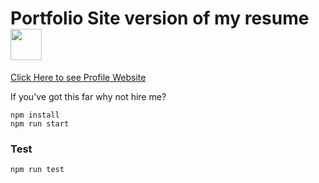 <h1>Portfolio Site version of my resume <img width="50" src="https://cdn.shopify.com/s/files/1/1061/1924/products/Nerd_with_Glasses_Emoji_2a8485bc-f136-4156-9af6-297d8522d8d1_grande.png?v=1571606036"/></h1>

<a href="https://kavinsan.github.io/Portfolio-Webpage/">Click Here to see Profile Website</a>

If you've got this far why not hire me?

```
npm install
npm run start
```

### Test

```
npm run test
```

